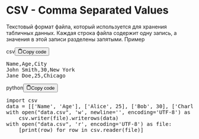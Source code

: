 <h1>CSV - Comma Separated Values</h1>
<p>Текстовый формат файла, который используется для хранения табличных данных.
Каждая строка файла содержит одну запись, а значения в этой записи разделены запятыми.
Пример</p>
<div class="code-element"><div class="lang-line"><text>csv</text><button class="copy-button" id="code96358b76f05ee6843a293165ac60ecbdb" onclick="copyCode(code96358b76f05ee6843a293165ac60ecbd, code96358b76f05ee6843a293165ac60ecbdb)"><svg stroke="currentColor" fill="none" stroke-width="2" viewBox="0 0 24 24" stroke-linecap="round" stroke-linejoin="round" class="h-4 w-4" height="1em" width="1em" xmlns="http://www.w3.org/2000/svg"><path d="M16 4h2a2 2 0 0 1 2 2v14a2 2 0 0 1-2 2H6a2 2 0 0 1-2-2V6a2 2 0 0 1 2-2h2"></path><rect x="8" y="2" width="8" height="4" rx="1" ry="1"></rect></svg><text>Copy code</text></button></div><div class="code" id="code96358b76f05ee6843a293165ac60ecbd"><div class="highlight"><pre><span></span><span class="n">Name</span><span class="p">,</span><span class="n">Age</span><span class="p">,</span><span class="n">City</span>
<span class="n">John</span> <span class="n">Smith</span><span class="p">,</span><span class="mi">30</span><span class="p">,</span><span class="n">New</span> <span class="n">York</span>
<span class="n">Jane</span> <span class="n">Doe</span><span class="p">,</span><span class="mi">25</span><span class="p">,</span><span class="n">Chicago</span>
</pre></div></div></div>

<div class="code-element"><div class="lang-line"><text>python</text><button class="copy-button" id="code7a956c3fd33ab7cf03b3041e1d5f8b4eb" onclick="copyCode(code7a956c3fd33ab7cf03b3041e1d5f8b4e, code7a956c3fd33ab7cf03b3041e1d5f8b4eb)"><svg stroke="currentColor" fill="none" stroke-width="2" viewBox="0 0 24 24" stroke-linecap="round" stroke-linejoin="round" class="h-4 w-4" height="1em" width="1em" xmlns="http://www.w3.org/2000/svg"><path d="M16 4h2a2 2 0 0 1 2 2v14a2 2 0 0 1-2 2H6a2 2 0 0 1-2-2V6a2 2 0 0 1 2-2h2"></path><rect x="8" y="2" width="8" height="4" rx="1" ry="1"></rect></svg><text>Copy code</text></button></div><div class="code" id="code7a956c3fd33ab7cf03b3041e1d5f8b4e"><div class="highlight"><pre><span></span><span class="kn">import</span> <span class="nn">csv</span>
<span class="n">data</span> <span class="o">=</span> <span class="p">[[</span><span class="s1">&#39;Name&#39;</span><span class="p">,</span> <span class="s1">&#39;Age&#39;</span><span class="p">],</span> <span class="p">[</span><span class="s1">&#39;Alice&#39;</span><span class="p">,</span> <span class="mi">25</span><span class="p">],</span> <span class="p">[</span><span class="s1">&#39;Bob&#39;</span><span class="p">,</span> <span class="mi">30</span><span class="p">],</span> <span class="p">[</span><span class="s1">&#39;Charlie&#39;</span><span class="p">,</span> <span class="mi">35</span><span class="p">]]</span>
<span class="k">with</span> <span class="nb">open</span><span class="p">(</span><span class="s2">&quot;data.csv&quot;</span><span class="p">,</span> <span class="s1">&#39;w&#39;</span><span class="p">,</span> <span class="n">newline</span><span class="o">=</span><span class="s1">&#39;&#39;</span><span class="p">,</span> <span class="n">encoding</span><span class="o">=</span><span class="s1">&#39;UTF-8&#39;</span><span class="p">)</span> <span class="k">as</span> <span class="n">file</span><span class="p">:</span>
    <span class="n">csv</span><span class="o">.</span><span class="n">writer</span><span class="p">(</span><span class="n">file</span><span class="p">)</span><span class="o">.</span><span class="n">writerows</span><span class="p">(</span><span class="n">data</span><span class="p">)</span>
<span class="k">with</span> <span class="nb">open</span><span class="p">(</span><span class="s2">&quot;data.csv&quot;</span><span class="p">,</span> <span class="s1">&#39;r&#39;</span><span class="p">,</span> <span class="n">encoding</span><span class="o">=</span><span class="s1">&#39;UTF-8&#39;</span><span class="p">)</span> <span class="k">as</span> <span class="n">file</span><span class="p">:</span>
    <span class="p">[</span><span class="nb">print</span><span class="p">(</span><span class="n">row</span><span class="p">)</span> <span class="k">for</span> <span class="n">row</span> <span class="ow">in</span> <span class="n">csv</span><span class="o">.</span><span class="n">reader</span><span class="p">(</span><span class="n">file</span><span class="p">)]</span>
</pre></div></div></div>